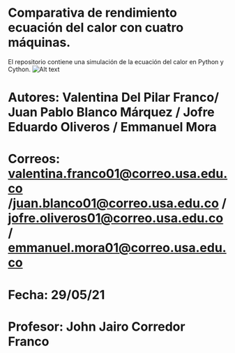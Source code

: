 # Comparativa de rendimiento ecuación del calor con cuatro máquinas.
El repositorio contiene una simulación de la ecuación del calor en Python y Cython.
![Alt text](https://www.usergioarboleda.edu.co/wp-content/uploads/ultimatum/imagens/logo-mobile-UniversidadSergioArboleda.png)
# **Autores:** Valentina Del Pilar Franco/ Juan Pablo Blanco Márquez / Jofre Eduardo Oliveros / Emmanuel Mora
# **Correos:** valentina.franco01@correo.usa.edu.co /juan.blanco01@correo.usa.edu.co / jofre.oliveros01@correo.usa.edu.co / emmanuel.mora01@correo.usa.edu.co
# **Fecha:** 29/05/21
# **Profesor:** John Jairo Corredor Franco


